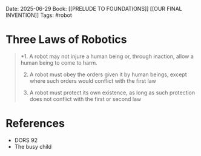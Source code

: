 Date: 2025-06-29
Book: [[PRELUDE TO FOUNDATIONS]] [[OUR FINAL INVENTION]]
Tags:  #robot
# Three Laws of Robotics

>*1. A robot may not injure a human being or, through inaction, allow a human being to come to harm.
>
>2. A robot must obey the orders given it by human beings, except where such orders would conflict with the first law
>   
>3. A robot must protect its own existence, as long as such protection does not conflict with the first or second law 

# References
- DORS 92
- The busy child